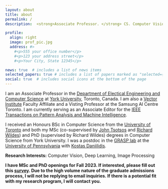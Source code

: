 ```yaml
---
layout: about
title: about
permalink: /
description:  <strong>Associate Professor. </strong> CS. Computer Vision. Machine Learning #<a href="#">Affiliations</a>. Address. Contacts. Moto. Etc.

profile:
  align: right
  image: prof_pic.jpg
  address: #>
    #<p>555 your office number</p>
    #<p>123 your address street</p>
    #<p>Your City, State 12345</p>

news: true  # includes a list of news items
selected_papers: true # includes a list of papers marked as "selected={true}"
social: true  # includes social icons at the bottom of the page
---
```


I am an Associate Professor in the [Department of Electical Engineering and Computer Science](http://eecs.lassonde.yorku.ca) at [York University](https://www.yorku.ca), Toronto, Canada.  I am also a [Vector Institute](https://vectorinstitute.ai) Faculty Affiliate and a Visting Professor at the Samsung AI Centre Toronto.  I am currently serving as an
Associate Editor for the [IEEE Transactions on Pattern Analysis and Machine Intelligence](https://www.computer.org/csdl/journal/tp).

I received an Honours BSc in Computer Science from the [University of Toronto](https://web.cs.toronto.edu) and both my MSc (co-supervised by [John Tsotsos](http://www.cse.yorku.ca/~tsotsos/Tsotsos/Home.html) and [Richard Wildes](http://www.cse.yorku.ca/~wildes)) and PhD (supervised by Richard Wildes) degrees in Computer Science from York University.  I was a postdoc in the [GRASP lab](https://www.grasp.upenn.edu) at the [University of Pennsylvania](https://www.upenn.edu) with [Kostas Daniilidis](https://www.cis.upenn.edu/~kostas/).

<strong> Research Interests:</strong> Computer Vision, Deep Learning, Image Processing

<strong> I have MSc and PhD openings for Fall 2023.  If interested, please fill out this [survey](https://forms.gle/L3A7U4EDdUTSm8G26).  Due to the high volume nature of the
graduate admissions process, I will not be replying to email inquiries.  If there is a potential fit with my research program, I will contact you.</strong>